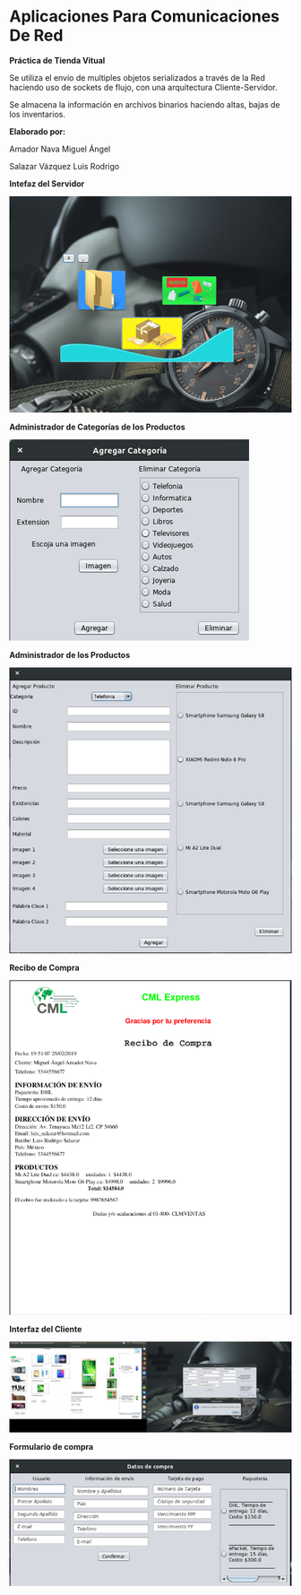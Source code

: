 # Aplicaciones Para Comunicaciones De  Red
**Práctica de Tienda Vitual**

Se utiliza el envío de multiples objetos serializados
a través de la Red haciendo uso de sockets de flujo, 
con una arquitectura Cliente-Servidor.

Se almacena la información en archivos binarios haciendo
altas, bajas de los inventarios.

**Elaborado por:**

Amador Nava Miguel Ángel

Salazar Vázquez Luis Rodrigo

**Intefaz del Servidor**

![Servidor](VistaServidor.png)


**Administrador de Categorías de los Productos**

![Categoria](AgregarCategoria.png)


**Administrador de los Productos**

![Productos](AgregarProducto.png)


**Recibo de Compra**

![Recibo](Recibo_Compra.png)


**Interfaz del Cliente**

![Compra](Compra.png)


**Formulario de compra**

![Compra](FormularioCompra.png)
